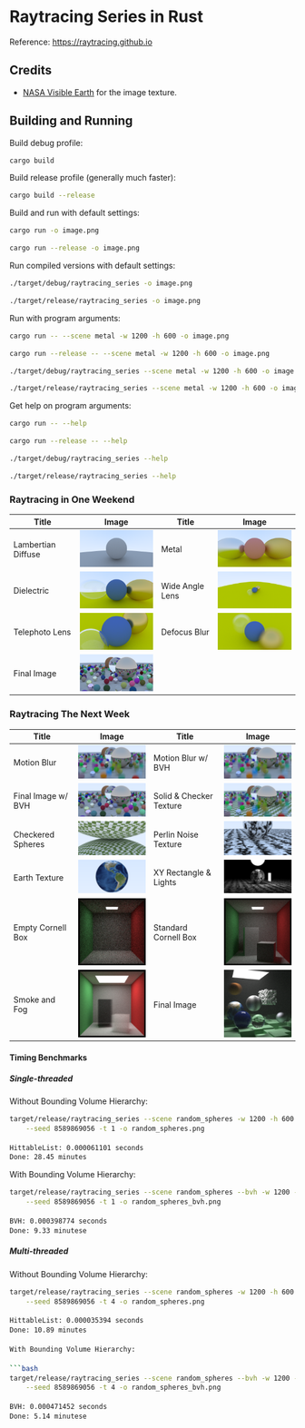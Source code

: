 # Raytracing Series in Rust

Reference: https://raytracing.github.io

## Credits

- [NASA Visible Earth](https://visibleearth.nasa.gov/images/73909/december-blue-marble-next-generation-w-topography-and-bathymetry) for the image texture.

## Building and Running

Build debug profile:

```bash
cargo build
```

Build release profile (generally much faster):

```bash
cargo build --release
```

Build and run with default settings:

```bash
cargo run -o image.png
```

```bash
cargo run --release -o image.png
```

Run compiled versions with default settings:

```bash
./target/debug/raytracing_series -o image.png
```

```bash
./target/release/raytracing_series -o image.png
```

Run with program arguments:

```bash
cargo run -- --scene metal -w 1200 -h 600 -o image.png
```

```bash
cargo run --release -- --scene metal -w 1200 -h 600 -o image.png
```

```bash
./target/debug/raytracing_series --scene metal -w 1200 -h 600 -o image.png
```

```bash
./target/release/raytracing_series --scene metal -w 1200 -h 600 -o image.png
```

Get help on program arguments:

```bash
cargo run -- --help
```

```bash
cargo run --release -- --help
```

```bash
./target/debug/raytracing_series --help
```

```bash
./target/release/raytracing_series --help
```

### Raytracing in One Weekend

| Title              | Image                                                     | Title           | Image                                               |
| ------------------ | --------------------------------------------------------- | --------------- | --------------------------------------------------- |
| Lambertian Diffuse | <img src="./images/lambertian_diffuse.png" width="200" /> | Metal           | <img src="./images/metal.png" width="200" />        |
| Dielectric         | <img src="./images/dielectric.png" width="200" />         | Wide Angle Lens | <img src="./images/wide_angle.png" width="200" />   |
| Telephoto Lens     | <img src="./images/telephoto.png" width="200" />          | Defocus Blur    | <img src="./images/defocus_blur.png" width="200" /> |
| Final Image        | <img src="./images/random_spheres.png" width="200" />     |                 |                                                     |

### Raytracing The Next Week

| Title              | Image                                                     | Title                       | Image                                                  |
| ------------------ | --------------------------------------------------------- | --------------------------- | ------------------------------------------------------ |
| Motion Blur        | <img src="./images/motion_blur.png" width="200" />        | Motion Blur w/ BVH          | <img src="./images/motion_blur_bvh.png" width="200" /> |
| Final Image w/ BVH | <img src="./images/random_spheres_bvh.png" width="200" /> | Solid &amp; Checker Texture | <img src="./images/checkered_floor.png" width="200" /> |
| Checkered Spheres  | <img src="./images/checkered_spheres.png" width="200" />  | Perlin Noise Texture        | <img src="./images/perlin_spheres.png" width="200" />  |
| Earth Texture      | <img src="./images/earth.png" width="200" />              | XY Rectangle &amp; Lights   | <img src="./images/simple_light.png" width="200" />    |
| Empty Cornell Box  | <img src="./images/empty_cornell_box.png" width="200" />  | Standard Cornell Box        | <img src="./images/cornell_box.png" width="200" />     |
| Smoke and Fog      | <img src="./images/smoke_and_fog.png" width="200" />      | Final Image                 | <img src="./images/final_next_week.png" width="200" /> |

#### Timing Benchmarks

##### Single-threaded

Without Bounding Volume Hierarchy:

```bash
target/release/raytracing_series --scene random_spheres -w 1200 -h 600 \
    --seed 8589869056 -t 1 -o random_spheres.png

HittableList: 0.000061101 seconds
Done: 28.45 minutes
```

With Bounding Volume Hierarchy:

```bash
target/release/raytracing_series --scene random_spheres --bvh -w 1200 -h 600 \
    --seed 8589869056 -t 1 -o random_spheres_bvh.png

BVH: 0.000398774 seconds
Done: 9.33 minutese
```

##### Multi-threaded

Without Bounding Volume Hierarchy:

````bash
target/release/raytracing_series --scene random_spheres -w 1200 -h 600 \
    --seed 8589869056 -t 4 -o random_spheres.png

HittableList: 0.000035394 seconds
Done: 10.89 minutes

With Bounding Volume Hierarchy:

```bash
target/release/raytracing_series --scene random_spheres --bvh -w 1200 -h 600 \
    --seed 8589869056 -t 4 -o random_spheres_bvh.png

BVH: 0.000471452 seconds
Done: 5.14 minutese
````
